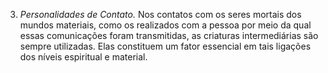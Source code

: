 ﻿3. *Personalidades de Contato.* Nos contatos com os seres mortais dos mundos materiais, como os realizados com a pessoa por meio da qual essas comunicações foram transmitidas, as criaturas intermediárias são sempre utilizadas. Elas constituem um fator essencial em tais ligações dos níveis espiritual e material.